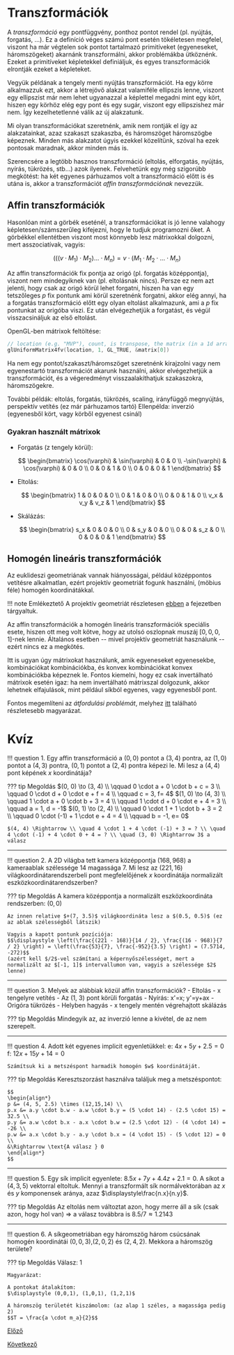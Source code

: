 # Transzformációk

A _transzformáció_ egy pontfüggvény, ponthoz pontot rendel (pl. nyújtás, forgatás, ...). Ez a definíció véges számú pont esetén tökéletesen megfelel, viszont ha már végtelen sok pontot tartalmazó primitíveket (egyeneseket, háromszögeket) akarnánk transzformálni, akkor problémákba ütköznénk. Ezeket a primitíveket képletekkel definiáljuk, és egyes transzformációk elrontják ezeket a képleteket.

Vegyük példának a tengely menti nyújtás transzformációt. Ha egy körre alkalmazzuk ezt, akkor a létrejövő alakzat valamiféle ellipszis lenne, viszont egy ellipszist már nem lehet ugyanazzal a képlettel megadni mint egy kört, hiszen egy körhöz elég egy pont és egy sugár, viszont egy ellipszishez már nem. Így kezelhetetlenné válik az új alakzatunk.

Mi olyan transzformációkat szeretnénk, amik nem rontják el így az alakzatainkat, azaz szakaszt szakaszba, és háromszöget háromszögbe képeznek. Minden más alakzatot úgyis ezekkel közelítünk, szóval ha ezek pontosak maradnak, akkor minden más is.

Szerencsére a legtöbb hasznos transzformáció (eltolás, elforgatás, nyújtás, nyírás, tükrözés, stb...) azok ilyenek. Felvehetünk egy még szigorúbb megkötést: ha két egyenes párhuzamos volt a transzformáció előtt is és utána is, akkor a transzformációt _affin transzformációnak_ nevezzük.

## Affin transzformációk

Hasonlóan mint a görbék eseténél, a transzformációkat is jó lenne valahogy képletesen/számszerűleg kifejezni, hogy le tudjuk programozni őket. A görbékkel ellentétben viszont most könnyebb lesz mátrixokkal dolgozni, mert asszociatívak, vagyis:

$$(((v \cdot M_1) \cdot M_2) ... \cdot M_n) = v \cdot (M_1 \cdot M_2 \cdot ... \cdot M_n)$$

Az affin transzformációk fix pontja az origó (pl. forgatás középpontja), viszont nem mindegyiknek van (pl. eltolásnak nincs). Persze ez nem azt jelenti, hogy csak az origó körül lehet forgatni, hiszen ha van egy tetszőleges $p$ fix pontunk ami körül szeretnénk forgatni, akkor elég annyi, ha a forgatás transzformáció előtt egy olyan eltolást alkalmazunk, ami a $p$ fix pontunkat az origóba viszi. Ez után elvégezhetjük a forgatást, és végül visszacsináljuk az első eltolást.

OpenGL-ben mátrixok feltöltése:

```cpp
// location (e.g. "MVP"), count, is transpose, the matrix (in a 1d array format)
glUniformMatrix4fv(location, 1, GL_TRUE, &matrix[0])
```

Ha nem egy pontot/szakaszt/háromszöget szeretnénk kirajzolni vagy nem egyenestartó transzformációt akarunk használni, akkor elvégezhetjük a transzformációt, és a végeredményt visszaalakíthatjuk szakaszokra, háromszögekre.

További példák: eltolás, forgatás, tükrözés, scaling, irányfüggő megnyújtás, perspektív vetítés (ez már párhuzamos tartó)
Ellenpélda: inverzió (egyenesből kört, vagy körből egyenest csinál)

### Gyakran használt mátrixok

- Forgatás (z tengely körül):

    $$
    \begin{bmatrix}
        \cos(\varphi) & \sin(\varphi) & 0 & 0 \\
        -\sin(\varphi) & \cos(\varphi) & 0 & 0 \\
        0 & 0 & 1 & 0 \\
        0 & 0 & 0 & 1
    \end{bmatrix}
    $$

- Eltolás:

    $$
    \begin{bmatrix}
        1 & 0 & 0 & 0 \\
        0 & 1 & 0 & 0 \\
        0 & 0 & 1 & 0 \\
        v_x & v_y & v_z & 1
    \end{bmatrix}
    $$

- Skálázás:

    $$
    \begin{bmatrix}
        s_x & 0 & 0 & 0 \\
        0 & s_y & 0 & 0 \\
        0 & 0 & s_z & 0 \\
        0 & 0 & 0 & 1
    \end{bmatrix}
    $$

## Homogén lineáris transzformációk

Az euklideszi geometriának vannak hiányosságai, például középpontos vetítésre alkalmatlan, ezért projektív geometriát fogunk használni, (möbius féle) homogén koordinátákkal.

!!! note Emlékeztető
    A projektív geometriát részletesen [ebben](1.md/#18-projektív-geometria) a fejezetben tárgyaltuk.

Az affin transzformációk a homogén lineáris transzformációk speciális esete, hiszen ott meg volt kötve, hogy az utolsó oszlopnak muszáj $[0,0,0,1]$-nek lennie. Általános esetben -- mivel projektív geometriát használunk -- ezért nincs ez a megkötés.

Itt is ugyan úgy mátrixokat használunk, amik egyeneseket egyenesekbe, kombinációkat kombinációkba, és konvex kombinációkat konvex kombinációkba képeznek le. Fontos kiemelni, hogy ez csak invertálható mátrixok esetén igaz: ha nem invertálható mátrixszal dolgozunk, akkor lehetnek elfajulások, mint például síkból egyenes, vagy egyenesből pont.

Fontos megemlíteni az _átfordulási problémát_, melyhez [itt](https://youtu.be/wBZxuKloteA&t=2489) található részletesebb magyarázat.

# Kvíz

!!! question 1\. Egy affin transzformáció a $(0,0)$ pontot a $(3,4)$ pontra, az $(1,0)$ pontot a $(4,3)$ pontra, $(0,1)$ pontot a $(2,4)$ pontra képezi le. Mi lesz a $(4,4)$ pont képének $x$ koordinátája?

??? tip Megoldás
    $(0, 0) \to (3, 4) \\ \qquad 0 \cdot a + 0 \cdot b + c = 3 \\ \qquad 0 \cdot d + 0 \cdot e + f = 4 \\ \qquad c = 3, f= 4$
    $(1, 0) \to (4, 3) \\ \qquad 1 \cdot a + 0 \cdot b + 3 = 4 \\ \qquad 1 \cdot d + 0 \cdot e + 4 = 3 \\ \qquad a = 1, d = -1$
    $(0, 1) \to (2, 4) \\ \qquad 0 \cdot 1 + 1 \cdot b + 3 = 2 \\ \qquad 0 \cdot (-1) + 1 \cdot e + 4 = 4 \\ \qquad b = -1, e= 0$

    $(4, 4) \Rightarrow \\ \quad 4 \cdot 1 + 4 \cdot (-1) + 3 = ? \\ \quad 4 \cdot (-1) + 4 \cdot 0 + 4 = ? \\ \quad (3, 0) \Rightarrow 3$ a válasz

---
!!! question 2\. A 2D világba tett kamera középpontja $(168,968)$ a kameraablak szélessége $14$ magassága $7$. Mi lesz az $(221,16)$ világkoordinátarendszerbeli pont megfelelőjének $x$ koordinátája normalizált eszközkoordinátarendszerben?

??? tip Megoldás
    A kamera középpontja a normalizált eszközkoordináta rendszerben: $(0, 0)$

    Az innen relative $+(7, 3.5)$ világkoordináta lesz a $(0.5, 0.5)$ (ez az ablak szélességből látszik)
    
    Vagyis a kapott pontunk pozíciója: 
    $$\displaystyle \left(\frac{(221 - 168)}{14 / 2}, \frac{(16 - 968)}{7 / 2} \right) = \left(\frac{53}{7}, \frac{-952}{3.5} \right) = (7.5714, -272)$$
    (azért kell $/2$-vel számítani a képernyőszélességet, mert a normalizált az $[-1, 1]$ intervallumon van, vagyis a szélessége $2$ lenne)

---
!!! question 3\. Melyek az alábbiak közül affin transzformációk?
    - Eltolás
    - x tengelyre vetítés
    - Az (1, 3) pont körüli forgatás
    - Nyírás: x'=x; y'=y+ax
    - Origóra tükrözés
    - Helyben hagyás
    - x tengely mentén végrehajtott skálázás

??? tip Megoldás
    Mindegyik az, az inverzió lenne a kivétel, de az nem szerepelt.

---
!!! question 4\. Adott két egyenes implicit egyenletükkel:
    e: $4x+5y+2.5=0$
    f: $12x+15y+14=0$

    Számítsuk ki a metszéspont harmadik homogén $w$ koordinátáját.

??? tip Megoldás
    Keresztszorzást használva találjuk meg a metszéspontot:

    $$
    \begin{align*}
    p &= (4, 5, 2.5) \times (12,15,14) \\
    p.x &= a.y \cdot b.w - a.w \cdot b.y = (5 \cdot 14) - (2.5 \cdot 15) = 32.5 \\
    p.y &= a.w \cdot b.x - a.x \cdot b.w = (2.5 \cdot 12) - (4 \cdot 14) = -26 \\
    p.w &= a.x \cdot b.y - a.y \cdot b.x = (4 \cdot 15) - (5 \cdot 12) = 0 \\
    &\Rightarrow \text{A válasz } 0
    \end{align*}
    $$

---
!!! question 5\. Egy sík implicit egyenlete: $8.5x+7y+4.4z+2.1=0$.
    A síkot a $(4,3,5)$ vektorral eltoltuk.
    Mennyi a transzformált sík normálvektorában az $x$ és $y$ komponensek aránya, azaz $\displaystyle\frac{n.x}{n.y}$.

??? tip Megoldás
    Az eltolás nem változtat azon, hogy merre áll a sík (csak azon, hogy hol van) $\Rightarrow$ a válasz továbbra is $8.5 / 7 \approx 1.2143$

---
!!! question 6\. A síkgeometriában egy háromszög három csúcsának homogén koordinátái $(0,0,3)$,$(2,0,2)$ és $(2,4,2)$. Mekkora a háromszög területe?

??? tip Megoldás
    Válasz: 1

    Magyarázat:

    A pontokat átalakítom:
    $\displaystyle (0,0,1), (1,0,1), (1,2,1)$
    
    A háromszög területét kiszámolom: (az alap 1 széles, a magassága pedig 2)
    $$T = \frac{a \cdot m_a}{2}$$

[Előző](3.md)

[Következő](5.md)
